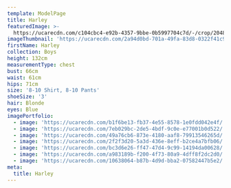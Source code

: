 ```yaml
---
template: ModelPage
title: Harley
featuredImage: >-
  https://ucarecdn.com/c104cbc4-e92b-4357-9bbe-0b5997704c7d/-/crop/2048x607/0,205/-/preview/
imageThumbnail: 'https://ucarecdn.com/2a94d0bd-701a-49fa-83d8-0322f41c9c95/'
firstName: Harley
collection: Boys
height: 132cm
measurementType: chest
bust: 66cm
waist: 61cm
hips: 71cm
size: '8-10 Shirt, 8-10 Pants'
shoeSize: '3'
hair: Blonde
eyes: Blue
imagePortfolio:
  - image: 'https://ucarecdn.com/b1f6be13-fb37-4e55-8578-1e0fdd042e4f/'
  - image: 'https://ucarecdn.com/7eb029bc-2de5-4bdf-9c0e-e77001b0d522/'
  - image: 'https://ucarecdn.com/49a76cb6-873e-4180-aaf8-79913546265d/'
  - image: 'https://ucarecdn.com/2f2f3d20-5a3d-436e-8eff-b2ce4a7bfb06/'
  - image: 'https://ucarecdn.com/bc3d6e26-ff47-47d4-9c99-14194da00628/'
  - image: 'https://ucarecdn.com/a983189b-f200-4f73-80a9-4dff8f2dc2d0/'
  - image: 'https://ucarecdn.com/10638064-b87b-4d9d-bba2-07582447b5e2/'
meta:
  title: Harley
---
```


